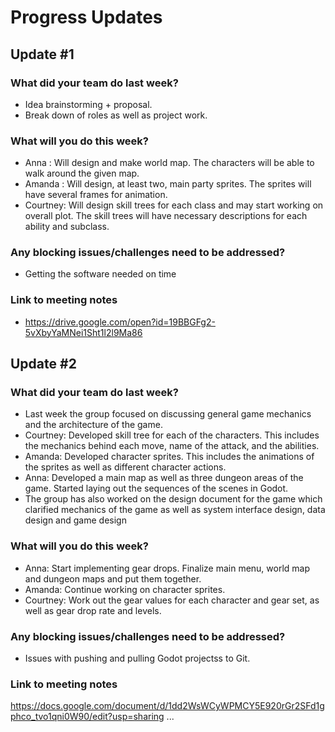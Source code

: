 # Progress Updates

## Update #1

### What did your team do last week?
* Idea brainstorming + proposal.
* Break down of roles as well as project work.

### What will you do this week?
* Anna : Will design and make world map. The characters will be able to walk around the given map.
* Amanda : Will design, at least two, main party sprites. The sprites will have several frames for animation. 
* Courtney: Will design skill trees for each class and may start working on overall plot. The skill trees will have necessary descriptions for each ability and subclass. 

### Any blocking issues/challenges need to be addressed?
* Getting the software needed on time 

### Link to meeting notes
* https://drive.google.com/open?id=19BBGFg2-5vXbyYaMNei1Sht1l2l9Ma86

## Update #2

### What did your team do last week?
* Last week the group focused on discussing general game mechanics and the architecture of the game.
* Courtney: Developed skill tree for each of the characters. This includes the mechanics behind each move, name of the attack, and the abilities. 
* Amanda: Developed character sprites. This includes the animations of the sprites as well as different character actions. 
* Anna: Developed a main map as well as three dungeon areas of the game. Started laying out the sequences of the scenes in Godot. 
* The group has also worked on the design document for the game which clarified mechanics of the game as well as system interface design, data design and game design 

### What will you do this week?
* Anna: Start implementing gear drops. Finalize main menu, world map and dungeon maps and put them together. 
* Amanda: Continue working on character sprites. 
* Courtney: Work out the gear values for each character and gear set, as well as gear drop rate and levels. 

### Any blocking issues/challenges need to be addressed?
* Issues with pushing and pulling Godot projectss to Git. 

### Link to meeting notes
https://docs.google.com/document/d/1dd2WsWCyWPMCY5E920rGr2SFd1gphco_tvo1qni0W90/edit?usp=sharing
...

